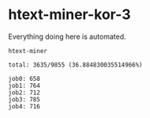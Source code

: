 # htext-miner-kor-3

Everything doing here is automated.

```
htext-miner

total: 3635/9855 (36.884830035514966%)

job0: 658
job1: 764
job2: 712
job3: 785
job4: 716
```